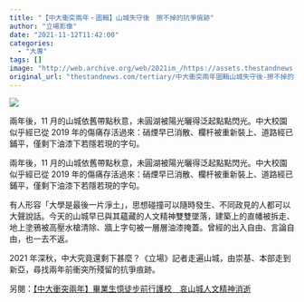 ```yaml
---
title: "【中大衝突兩年・圖輯】山城失守後　擦不掉的抗爭痕跡"
author: "立場影像"
date: "2021-11-12T11:42:00"
categories:
  - "大專"
tags: []
image: "http://web.archive.org/web/2021im_/https://assets.thestandnews.com/media/photos/cuhk_aOB8TEy.png"
original_url: "thestandnews.com/tertiary/中大衝突兩年圖輯山城失守後-擦不掉的抗爭痕跡"
---
```

![](http://web.archive.org/web/2021im_/https://assets.thestandnews.com/media/photos/cuhk_aOB8TEy.png)

兩年後，11 月的山城依舊帶點秋意，未圓湖被陽光曬得泛起點點閃光。中大校園似乎經已從 2019 年的傷痛存活過來：硝煙早已消散、欄杆被重新裝上、道路經已鋪平，僅剩下油漆下若隱若現的字句。

 

兩年後，11 月的山城依舊帶點秋意，未圓湖被陽光曬得泛起點點閃光。中大校園似乎經已從 2019 年的傷痛存活過來：硝煙早已消散、欄杆被重新裝上、道路經已鋪平，僅剩下油漆下若隱若現的字句。

有人形容「大學是最後一片淨土」，思想碰撞可以隨時發生、不同政見的人都可以大聲說話。今天的山城早已與其蘊藏的人文精神雙雙墜落，建築上的直幡被拆走、地上塗鴉被高壓水槍清除、牆上字句被一層層油漆掩蓋。曾經的出入自由、言論自由，也一去不返。

2021 年深秋，中大究竟還剩下甚麼？《立場》記者走遍山城，由崇基、本部走到新亞，尋找兩年前衝突所殘留的抗爭痕跡。

另閱：[【中大衝突兩年】畢業生憶徒步前行護校　哀山城人文精神消逝](../../society/%E4%B8%AD%E5%A4%A7%E8%A1%9D%E7%AA%81%E5%85%A9%E5%B9%B4%E7%95%A2%E6%A5%AD%E7%94%9F%E6%86%B6%E5%BE%92%E6%AD%A5%E5%89%8D%E8%A1%8C%E8%AD%B7%E6%A0%A1-%E5%93%80%E5%B1%B1%E5%9F%8E%E4%BA%BA%E6%96%87%E7%B2%BE%E7%A5%9E%E6%B6%88%E9%80%9D)